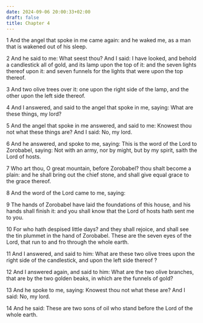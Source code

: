 ```yaml
---
date: 2024-09-06 20:00:33+02:00
draft: false
title: Chapter 4
---
```




1 And the angel that spoke in me came again: and he waked me, as a man that is wakened out of his sleep.

2 And he said to me: What seest thou? And I said: I have looked, and behold a candlestick all of gold, and its lamp upon the top of it: and the seven lights thereof upon it: and seven funnels for the lights that were upon the top thereof.

3 And two olive trees over it: one upon the right side of the lamp, and the other upon the left side thereof.

4 And I answered, and said to the angel that spoke in me, saying: What are these things, my lord?

5 And the angel that spoke in me answered, and said to me: Knowest thou not what these things are? And I said: No, my lord.

6 And he answered, and spoke to me, saying: This is the word of the Lord to Zorobabel, saying: Not with an army, nor by might, but by my spirit, saith the Lord of hosts.

7 Who art thou, O great mountain, before Zorobabel? thou shalt become a plain: and he shall bring out the chief stone, and shall give equal grace to the grace thereof.

8 And the word of the Lord came to me, saying:

9 The hands of Zorobabel have laid the foundations of this house, and his hands shall finish it: and you shall know that the Lord of hosts hath sent me to you.

10 For who hath despised little days? and they shall rejoice, and shall see the tin plummet in the hand of Zorobabel. These are the seven eyes of the Lord, that run to and fro through the whole earth.

11 And I answered, and said to him: What are these two olive trees upon the right side of the candlestick, and upon the left side thereof ?

12 And I answered again, and said to him: What are the two olive branches, that are by the two golden beaks, in which are the funnels of gold?

13 And he spoke to me, saying: Knowest thou not what these are? And I said: No, my lord.

14 And he said: These are two sons of oil who stand before the Lord of the whole earth.

